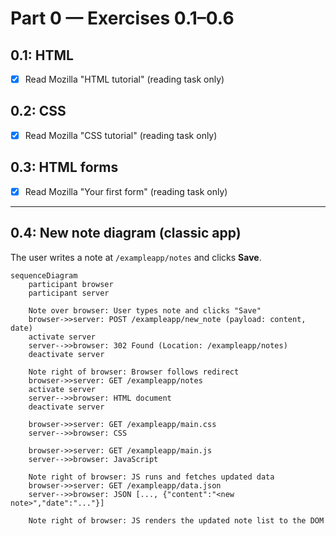# Part 0 — Exercises 0.1–0.6

## 0.1: HTML
- [x] Read Mozilla "HTML tutorial" (reading task only)

## 0.2: CSS
- [x] Read Mozilla "CSS tutorial" (reading task only)

## 0.3: HTML forms
- [x] Read Mozilla "Your first form" (reading task only)

---

## 0.4: New note diagram (classic app)
The user writes a note at `/exampleapp/notes` and clicks **Save**.

```mermaid
sequenceDiagram
    participant browser
    participant server

    Note over browser: User types note and clicks "Save"
    browser->>server: POST /exampleapp/new_note (payload: content, date)
    activate server
    server-->>browser: 302 Found (Location: /exampleapp/notes)
    deactivate server

    Note right of browser: Browser follows redirect
    browser->>server: GET /exampleapp/notes
    activate server
    server-->>browser: HTML document
    deactivate server

    browser->>server: GET /exampleapp/main.css
    server-->>browser: CSS

    browser->>server: GET /exampleapp/main.js
    server-->>browser: JavaScript

    Note right of browser: JS runs and fetches updated data
    browser->>server: GET /exampleapp/data.json
    server-->>browser: JSON [..., {"content":"<new note>","date":"..."}]

    Note right of browser: JS renders the updated note list to the DOM
